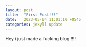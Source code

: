 ```yaml
---
layout: post
title:  "First Post!!!"
date:   2023-05-04 11:01:10 +0545
categories: jekyll update
---
```


Hey i just made a fucking blog !!!!
